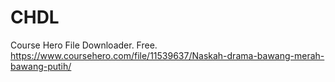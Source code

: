 # CHDL
Course Hero File Downloader. Free.
https://www.coursehero.com/file/11539637/Naskah-drama-bawang-merah-bawang-putih/
